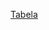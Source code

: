 
<a href="https://docs.google.com/document/d/1FecMCueyRawdizHyGotofkgRRzq6XwU4ms96fBomgOo/edit?usp=sharing">Tabela</a>
